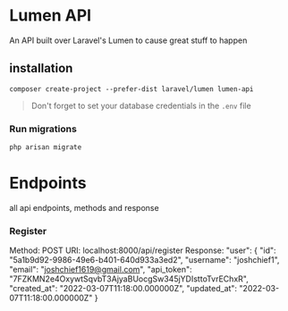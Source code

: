 # Lumen API
An API built over Laravel's Lumen to cause great stuff to happen

## installation

```
composer create-project --prefer-dist laravel/lumen lumen-api
```

> Don't forget to set your database credentials in the `.env` file

### Run migrations

```bash
php arisan migrate
```

# Endpoints

all api endpoints, methods and response

### Register

Method: POST
URI: localhost:8000/api/register
Response:   "user": {
                "id": "5a1b9d92-9986-49e6-b401-640d933a3ed2",
                "username": "joshchief1",
                "email": "joshchief1619@gmail.com",
                "api_token": "7FZKMN2e4OxywtSqvbT3AjyaBUocgSw345jYDIsttoTvrEChxR",
                "created_at": "2022-03-07T11:18:00.000000Z",
                "updated_at": "2022-03-07T11:18:00.000000Z"
            }



